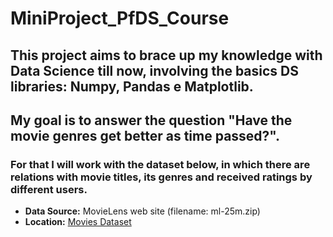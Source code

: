 # MiniProject_PfDS_Course

## This project aims to brace up my knowledge with Data Science till now, involving the basics DS libraries: Numpy, Pandas e Matplotlib.
## My goal is to answer the question "Have the movie genres get better as time passed?".

### For that I will work with the dataset below, in which there are relations with movie titles, its genres and received ratings by different users.

* **Data Source:** MovieLens web site (filename: ml-25m.zip)
* **Location:** [Movies Dataset](https://grouplens.org/datasets/movielens/)
